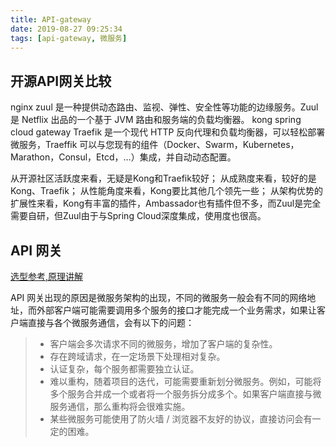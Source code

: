```yaml
---
title: API-gateway
date: 2019-08-27 09:25:34
tags: [api-gateway, 微服务]
---
```


## 开源API网关比较

nginx
zuul 是一种提供动态路由、监视、弹性、安全性等功能的边缘服务。Zuul 是 Netflix 出品的一个基于 JVM 路由和服务端的负载均衡器。
kong
spring cloud gateway
Traefik 是一个现代 HTTP 反向代理和负载均衡器，可以轻松部署微服务，Traeffik 可以与您现有的组件（Docker、Swarm，Kubernetes，Marathon，Consul，Etcd，…）集成，并自动动态配置。

从开源社区活跃度来看，无疑是Kong和Traefik较好；
从成熟度来看，较好的是Kong、Traefik；
从性能角度来看，Kong要比其他几个领先一些；
从架构优势的扩展性来看，Kong有丰富的插件，Ambassador也有插件但不多，而Zuul是完全需要自研，但Zuul由于与Spring Cloud深度集成，使用度也很高。

## API 网关

[选型参考,原理讲解](https://zhaohuabing.com/post/2019-03-29-how-to-choose-ingress-for-service-mesh/)

API 网关出现的原因是微服务架构的出现，不同的微服务一般会有不同的网络地址，而外部客户端可能需要调用多个服务的接口才能完成一个业务需求，如果让客户端直接与各个微服务通信，会有以下的问题：

> - 客户端会多次请求不同的微服务，增加了客户端的复杂性。
> - 存在跨域请求，在一定场景下处理相对复杂。
> - 认证复杂，每个服务都需要独立认证。
> - 难以重构，随着项目的迭代，可能需要重新划分微服务。例如，可能将多个服务合并成一个或者将一个服务拆分成多个。如果客户端直接与微服务通信，那么重构将会很难实施。
> - 某些微服务可能使用了防火墙 / 浏览器不友好的协议，直接访问会有一定的困难。
